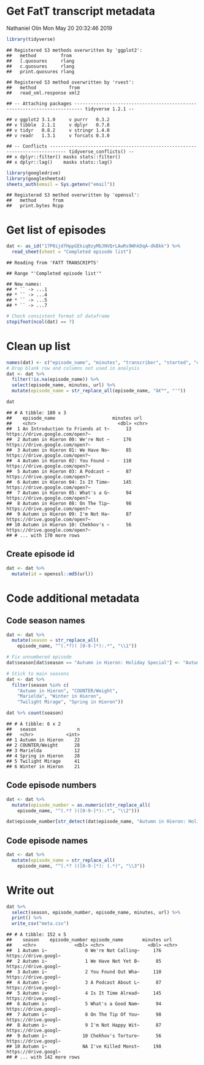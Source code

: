 Get FatT transcript metadata
================
Nathaniel Olin
Mon May 20 20:32:46 2019

``` r
library(tidyverse)
```

    ## Registered S3 methods overwritten by 'ggplot2':
    ##   method         from 
    ##   [.quosures     rlang
    ##   c.quosures     rlang
    ##   print.quosures rlang

    ## Registered S3 method overwritten by 'rvest':
    ##   method            from
    ##   read_xml.response xml2

    ## -- Attaching packages ------------------------------------------------------------------------- tidyverse 1.2.1 --

    ## v ggplot2 3.1.0     v purrr   0.3.2
    ## v tibble  2.1.1     v dplyr   0.7.8
    ## v tidyr   0.8.2     v stringr 1.4.0
    ## v readr   1.3.1     v forcats 0.3.0

    ## -- Conflicts ---------------------------------------------------------------------------- tidyverse_conflicts() --
    ## x dplyr::filter() masks stats::filter()
    ## x dplyr::lag()    masks stats::lag()

``` r
library(googledrive)
library(googlesheets4)
sheets_auth(email = Sys.getenv("email"))
```

    ## Registered S3 method overwritten by 'openssl':
    ##   method      from
    ##   print.bytes Rcpp

Get list of episodes
====================

``` r
dat <- as_id("17P0ijdfHppGEkiq0zyMbJNVQrLAwRs9WhkDqA-dkBkk") %>%
  read_sheet(sheet = "Completed episode list")
```

    ## Reading from 'FATT TRANSCRIPTS'

    ## Range "'Completed episode list'"

    ## New names:
    ## * `` -> ...1
    ## * `` -> ...4
    ## * `` -> ...5
    ## * `` -> ...7

``` r
# Check consistent format of dataframe
stopifnot(ncol(dat) == 7)
```

Clean up list
=============

``` r
names(dat) <- c("episode_name", "minutes", "transcriber", "started", "complete", "url", "notes")
# Drop blank row and columns not used in analysis
dat <- dat %>% 
  filter(!is.na(episode_name)) %>%
  select(episode_name, minutes, url) %>%
  mutate(episode_name = str_replace_all(episode_name, "â€™", "'"))

dat
```

    ## # A tibble: 180 x 3
    ##    episode_name                     minutes url                            
    ##    <chr>                              <dbl> <chr>                          
    ##  1 An Introduction to Friends at t~      13 https://drive.google.com/open?~
    ##  2 Autumn in Hieron 00: We're Not ~     176 https://drive.google.com/open?~
    ##  3 Autumn in Hieron 01: We Have No~      85 https://drive.google.com/open?~
    ##  4 Autumn in Hieron 02: You Found ~     110 https://drive.google.com/open?~
    ##  5 Autumn in Hieron 03: A Podcast ~      87 https://drive.google.com/open?~
    ##  6 Autumn in Hieron 04: Is It Time~     145 https://drive.google.com/open?~
    ##  7 Autumn in Hieron 05: What's a G~      94 https://drive.google.com/open?~
    ##  8 Autumn in Hieron 08: On The Tip~      98 https://drive.google.com/open?~
    ##  9 Autumn in Hieron 09: I'm Not Ha~      87 https://drive.google.com/open?~
    ## 10 Autumn in Hieron 10: Chekhov's ~      56 https://drive.google.com/open?~
    ## # ... with 170 more rows

Create episode id
-----------------

``` r
dat <- dat %>%
  mutate(id = openssl::md5(url))
```

Code additional metadata
========================

Code season names
-----------------

``` r
dat <- dat %>%
  mutate(season = str_replace_all(
    episode_name, "^(.*?)( [0-9-]*):.*", "\\1"))

# Fix unnumbered episode
dat$season[dat$season == "Autumn in Hieron: Holiday Special"] <- "Autumn in Hieron"

# Stick to main seasons
dat <- dat %>%
  filter(season %in% c(
    "Autumn in Hieron", "COUNTER/Weight", 
    "Marielda", "Winter in Hieron", 
    "Twilight Mirage", "Spring in Hieron"))

dat %>% count(season)
```

    ## # A tibble: 6 x 2
    ##   season               n
    ##   <chr>            <int>
    ## 1 Autumn in Hieron    22
    ## 2 COUNTER/Weight      28
    ## 3 Marielda            12
    ## 4 Spring in Hieron    28
    ## 5 Twilight Mirage     41
    ## 6 Winter in Hieron    21

Code episode numbers
--------------------

``` r
dat <- dat %>%
  mutate(episode_number = as.numeric(str_replace_all(
    episode_name, "^(.*? )([0-9-]*):.*", "\\2")))

dat$episode_number[str_detect(dat$episode_name, "Autumn in Hieron: Holiday Special")] <- NA
```

Code episode names
------------------

``` r
dat <- dat %>%
  mutate(episode_name = str_replace_all(
    episode_name, "^(.*? )([0-9-]*): (.*)", "\\3"))
```

Write out
=========

``` r
dat %>%
  select(season, episode_number, episode_name, minutes, url) %>%
  print() %>%
  write_csv("meta.csv")
```

    ## # A tibble: 152 x 5
    ##    season    episode_number episode_name       minutes url                 
    ##    <chr>              <dbl> <chr>                <dbl> <chr>               
    ##  1 Autumn i~              0 We're Not Calling~     176 https://drive.googl~
    ##  2 Autumn i~              1 We Have Not Yet B~      85 https://drive.googl~
    ##  3 Autumn i~              2 You Found Out Wha~     110 https://drive.googl~
    ##  4 Autumn i~              3 A Podcast About L~      87 https://drive.googl~
    ##  5 Autumn i~              4 Is It Time Alread~     145 https://drive.googl~
    ##  6 Autumn i~              5 What's a Good Nam~      94 https://drive.googl~
    ##  7 Autumn i~              8 On The Tip Of You~      98 https://drive.googl~
    ##  8 Autumn i~              9 I'm Not Happy Wit~      87 https://drive.googl~
    ##  9 Autumn i~             10 Chekhov's Torture~      56 https://drive.googl~
    ## 10 Autumn i~             NA I've Killed Monst~     198 https://drive.googl~
    ## # ... with 142 more rows
